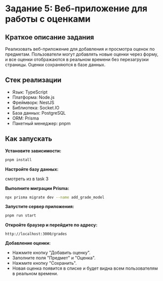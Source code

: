 # Задание 5: Веб-приложение для работы с оценками

## Краткое описание задания

Реализовать веб-приложение для добавления и просмотра оценок по предметам. Пользователи могут добавлять новые оценки через форму, и все оценки отображаются в реальном времени без перезагрузки страницы. Оценки сохраняются в базе данных.

## Стек реализации

- Язык: TypeScript
- Платформа: Node.js
- Фреймворк: NestJS
- Библиотека: Socket.IO
- База данных: PostgreSQL
- ORM: Prisma
- Пакетный менеджер: pnpm

## Как запускать

**Установите зависимости:**

```bash
pnpm install
```

**Настройте базу данных:**

смотреть из в task 3

**Выполните миграции Prisma:**

```bash
npx prisma migrate dev --name add_grade_model
```

**Запустите сервер приложения:**

```bash
pnpm run start
```

**Откройте браузер и перейдите по адресу:**

```
http://localhost:3000/grades
```

**Добавление оценки:**

- Нажмите кнопку "Добавить оценку".
- Заполните поля "Предмет" и "Оценка".
- Нажмите кнопку "Сохранить".
- Новая оценка появится в списке и будет видна всем пользователям в реальном времени.
